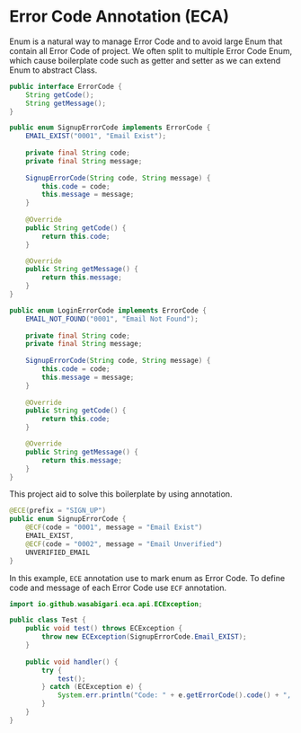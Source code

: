 # Error Code Annotation (ECA)

Enum is a natural way to manage Error Code and to avoid large Enum that contain all
Error Code of project. We often split to multiple Error Code Enum, which cause boilerplate
code such as getter and setter as we can extend Enum to abstract Class.

```java
public interface ErrorCode {
    String getCode();
    String getMessage();
}

public enum SignupErrorCode implements ErrorCode {
    EMAIL_EXIST("0001", "Email Exist");
    
    private final String code;
    private final String message;
    
    SignupErrorCode(String code, String message) {
        this.code = code;
        this.message = message;
    }
    
    @Override
    public String getCode() {
        return this.code;
    }

    @Override
    public String getMessage() {
        return this.message;
    }
}

public enum LoginErrorCode implements ErrorCode {
    EMAIL_NOT_FOUND("0001", "Email Not Found");
    
    private final String code;
    private final String message;
    
    SignupErrorCode(String code, String message) {
        this.code = code;
        this.message = message;
    }
    
    @Override
    public String getCode() {
        return this.code;
    }

    @Override
    public String getMessage() {
        return this.message;
    }
}
```

This project aid to solve this boilerplate by using annotation.

```java
@ECE(prefix = "SIGN_UP")
public enum SignupErrorCode {
    @ECF(code = "0001", message = "Email Exist")
    EMAIL_EXIST,
    @ECF(code = "0002", message = "Email Unverified")
    UNVERIFIED_EMAIL
}
```

In this example, `ECE` annotation use to mark enum as Error Code. To define code and
message of each Error Code use `ECF` annotation.

```java
import io.github.wasabigari.eca.api.ECException;

public class Test {
    public void test() throws ECException {
        throw new ECException(SignupErrorCode.Email_EXIST);
    }
    
    public void handler() {
        try {
            test();
        } catch (ECException e) {
            System.err.println("Code: " + e.getErrorCode().code() + ", Message: " + e.getErrorCode().message());
        }
    }
}
```